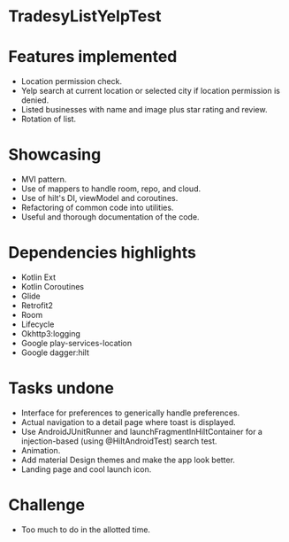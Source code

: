 # TradesyListYelpTest

# Features implemented
- Location permission check.
- Yelp search at current location or selected city if location permission is denied.
- Listed businesses with name and image plus star rating and review.
- Rotation of list.

# Showcasing
- MVI pattern.
- Use of mappers to handle room, repo, and cloud.
- Use of hilt's DI, viewModel and coroutines.
- Refactoring of common code into utilities.
- Useful and thorough documentation of the code.

# Dependencies highlights
 - Kotlin Ext
 - Kotlin Coroutines
 - Glide
 - Retrofit2
 - Room
 - Lifecycle
 - Okhttp3:logging
 - Google play-services-location
 - Google dagger:hilt
 
# Tasks undone
 - Interface for preferences to generically handle preferences.
 - Actual navigation to a detail page where toast is displayed.
 - Use AndroidJUnitRunner and launchFragmentInHiltContainer for a injection-based (using @HiltAndroidTest) search test.
 - Animation.
 - Add material Design themes and make the app look better.
 - Landing page and cool launch icon.
 
 # Challenge
 - Too much to do in the allotted time.
